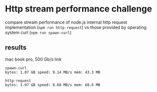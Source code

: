 # Http stream performance challenge

compare stream performance of node.js internal http request implementation (`npm
run http-request`) vs those provided by operating system curl (`npm run
spawn-curl`)


## results 

mac book pro, 500 Gb/s link

```
spawn-curl
bytes: 1.07 GB speed: 9.14 MB/s mem: 43.3 MB

http-request
bytes: 1.07 GB speed: 8.68 MB/s mem: 68.6 MB
```